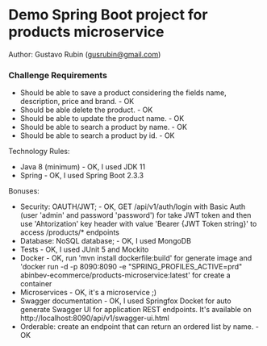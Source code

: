 # Demo Spring Boot project for products microservice

Author: Gustavo Rubin (gusrubin@gmail.com)

### Challenge Requirements

- Should be able to save a product considering the fields name, description, price and brand. - OK
- Should be able delete the product. - OK
- Should be able to update the product name. - OK
- Should be able to search a product by name. - OK
- Should be able to search a product by id. - OK

Technology Rules:
- Java 8 (minimum) - OK, I used JDK 11
- Spring - OK, I used Spring Boot 2.3.3

Bonuses:
- Security: OAUTH/JWT; - OK, GET /api/v1/auth/login with Basic Auth (user 'admin' and password 'password') for take JWT token and then
use 'Ahtorization' key header with value 'Bearer {JWT Token string}' to access /products/* endpoints
- Database: NoSQL database; - OK, I used MongoDB
- Tests - OK, I used JUnit 5 and Mockito
- Docker - OK, run 'mvn install dockerfile:build' for generate image and 'docker run -d -p 8090:8090 -e "SPRING_PROFILES_ACTIVE=prd" abinbev-ecommerce/products-microservice:latest' for create a container
- Microservices - OK, it's a microservice ;)
- Swagger documentation - OK, I used Springfox Docket for auto generate Swagger UI for application REST endpoints. It's available on http://localhost:8090/api/v1/swagger-ui.html
- Orderable: create an endpoint that can return an ordered list by name. - OK
